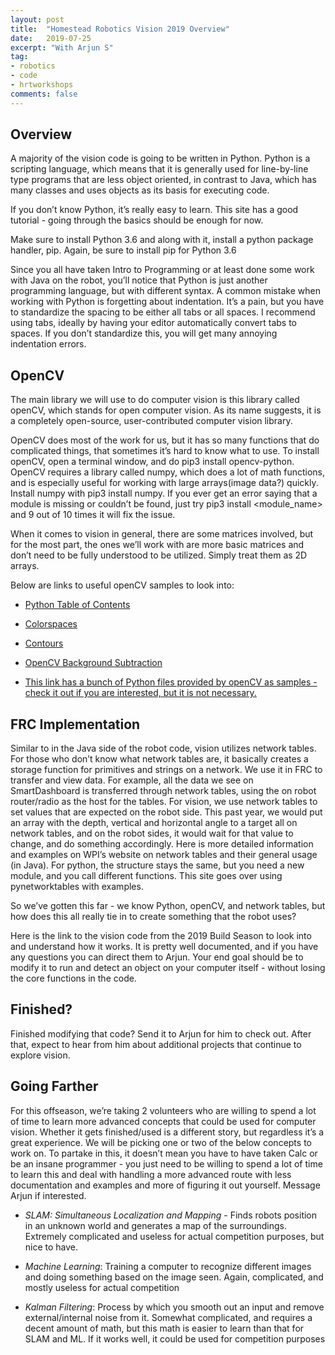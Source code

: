```yaml
---
layout: post
title:  "Homestead Robotics Vision 2019 Overview"
date:   2019-07-25
excerpt: "With Arjun S"
tag:
- robotics 
- code
- hrtworkshops
comments: false
---
```



## Overview

A majority of the vision code is going to be written in Python. Python is a scripting language, which means that it is generally used for line-by-line type programs that are less object oriented, in contrast to Java, which has many classes and uses objects as its basis for executing code.

If you don’t know Python, it’s really easy to learn. This site has a good tutorial - going through the basics should be enough for now.

Make sure to install Python 3.6 and along with it, install a python package handler, pip. Again, be sure to install pip for Python 3.6

Since you all have taken Intro to Programming or at least done some work with Java on the robot, you’ll notice that Python is just another programming language, but with different syntax. A common mistake when working with Python is forgetting about indentation. It’s a pain, but you have to standardize the spacing to be either all tabs or all spaces. I recommend using tabs, ideally by having your editor automatically convert tabs to spaces. If you don’t standardize this, you will get many annoying indentation errors.


## OpenCV


The main library we will use to do computer vision is this library called openCV, which stands for open computer vision. As its name suggests, it is a completely open-source, user-contributed computer vision library.

OpenCV does most of the work for us, but it has so many functions that do complicated things, that sometimes it’s hard to know what to use. To install openCV, open a terminal window, and do pip3 install opencv-python. OpenCV requires a library called numpy, which does a lot of math functions, and is especially useful for working with large arrays(image data?) quickly. Install numpy with pip3 install numpy. If you ever get an error saying that a module is missing or couldn’t be found, just try pip3 install <module_name> and 9 out of 10 times it will fix the issue.

When it comes to vision in general, there are some matrices involved, but for the most part, the ones we’ll work with are more basic matrices and don’t need to be fully understood to be utilized. Simply treat them as 2D arrays.

Below are links to useful openCV samples to look into:

* [Python Table of Contents](https://docs.opencv.org/3.0-beta/doc/py_tutorials/py_core/py_table_of_contents_core/py_table_of_contents_core.html#py-table-of-content-core)

* [Colorspaces](https://docs.opencv.org/3.0-beta/doc/py_tutorials/py_imgproc/py_colorspaces/py_colorspaces.html#converting-colorspaces)

* [Contours](https://docs.opencv.org/3.0-beta/doc/py_tutorials/py_imgproc/py_contours/py_table_of_contents_contours/py_table_of_contents_contours.html#table-of-content-contours)

* [OpenCV Background Subtraction](https://docs.opencv.org/3.0-beta/doc/py_tutorials/py_video/py_bg_subtraction/py_bg_subtraction.html#py-background-subtraction)

* [This link has a bunch of Python files provided by openCV as samples - check it out if you are interested, but it is not necessary.](https://github.com/opencv/opencv/tree/master/samples/python)


## FRC Implementation


Similar to in the Java side of the robot code, vision utilizes network tables. For those who don’t know what network tables are, it basically creates a storage function for primitives and strings on a network. We use it in FRC to transfer and view data. For example, all the data we see on SmartDashboard is transferred through network tables, using the on robot router/radio as the host for the tables.
For vision, we use network tables to set values that are expected on the robot side. This past year, we would put an array with the depth, vertical and horizontal angle to a target all on network tables, and on the robot sides, it would wait for that value to change, and do something accordingly. Here is more detailed information and examples on WPI’s website on network tables and their general usage (in Java). For python, the structure stays the same, but you need a new module, and you call different functions. This site goes over using pynetworktables with examples.

So we’ve gotten this far - we know Python, openCV, and network tables, but how does this all really tie in to create something that the robot uses?

Here is the link to the vision code from the 2019 Build Season to look into and understand how it works. It is pretty well documented, and if you have any questions you can direct them to Arjun.
Your end goal should be to modify it to run and detect an object on your computer itself - without losing the core functions in the code.


## Finished?


Finished modifying that code? Send it to Arjun for him to check out. After that, expect to hear from him about additional projects that continue to explore vision. 


## Going Farther


For this offseason, we’re taking 2 volunteers who are willing to spend a lot of time to learn more advanced concepts that could be used for computer vision. Whether it gets finished/used is a different story, but regardless it’s a great experience. We will be picking one or two of the below concepts to work on. To partake in this, it doesn’t mean you have to have taken Calc or be an insane programmer - you just need to be willing to spend a lot of time to learn this and deal with handling a more advanced route with less documentation and examples and more of figuring it out yourself. Message Arjun if interested.

* _SLAM: Simultaneous Localization and Mapping_ - Finds robots position in an unknown world and generates a map of the surroundings. Extremely complicated and useless for actual competition purposes, but nice to have.

* _Machine Learning_: Training a computer to recognize different images and doing something based on the image seen. Again, complicated, and mostly useless for actual competition

* _Kalman Filtering_: Process by which you smooth out an input and remove external/internal noise from it. Somewhat complicated, and requires a decent amount of math, but this math is easier to learn than that for SLAM and ML. If it works well, it could be used for competition purposes
